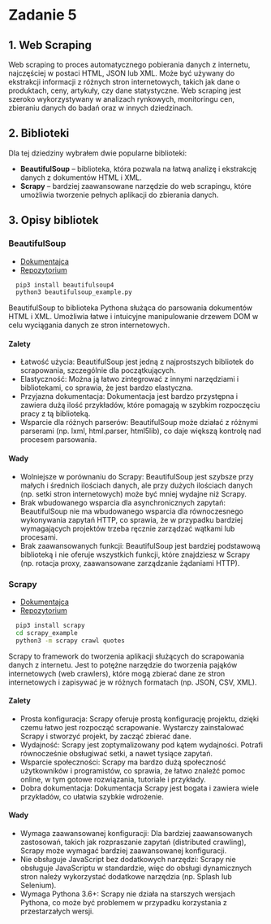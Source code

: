 # Zadanie 5

## 1. Web Scraping

Web scraping to proces automatycznego pobierania danych z internetu, najczęściej w postaci HTML, JSON lub XML. Może być używany do ekstrakcji informacji z różnych stron internetowych, takich jak dane o produktach, ceny, artykuły, czy dane statystyczne. Web scraping jest szeroko wykorzystywany w analizach rynkowych, monitoringu cen, zbieraniu danych do badań oraz w innych dziedzinach.

## 2. Biblioteki

Dla tej dziedziny wybrałem dwie popularne biblioteki:

- **BeautifulSoup** – biblioteka, która pozwala na łatwą analizę i ekstrakcję danych z dokumentów HTML i XML.
- **Scrapy** – bardziej zaawansowane narzędzie do web scrapingu, które umożliwia tworzenie pełnych aplikacji do zbierania danych.

## 3. Opisy bibliotek

### BeautifulSoup

- [Dokumentajca](https://www.crummy.com/software/BeautifulSoup/bs4/doc/)
- [Repozytorium](https://github.com/wention/BeautifulSoup4)

```bash
  pip3 install beautifulsoup4
  python3 beautifulsoup_example.py
```

BeautifulSoup to biblioteka Pythona służąca do parsowania dokumentów HTML i XML. Umożliwia łatwe i intuicyjne manipulowanie drzewem DOM w celu wyciągania danych ze stron internetowych.

#### Zalety

- Łatwość użycia: BeautifulSoup jest jedną z najprostszych bibliotek do scrapowania, szczególnie dla początkujących.
- Elastyczność: Można ją łatwo zintegrować z innymi narzędziami i bibliotekami, co sprawia, że jest bardzo elastyczna.
- Przyjazna dokumentacja: Dokumentacja jest bardzo przystępna i zawiera dużą ilość przykładów, które pomagają w szybkim rozpoczęciu pracy z tą biblioteką.
- Wsparcie dla różnych parserów: BeautifulSoup może działać z różnymi parserami (np. lxml, html.parser, html5lib), co daje większą kontrolę nad procesem parsowania.

#### Wady

- Wolniejsze w porównaniu do Scrapy: BeautifulSoup jest szybsze przy małych i średnich ilościach danych, ale przy dużych ilościach danych (np. setki stron internetowych) może być mniej wydajne niż Scrapy.
- Brak wbudowanego wsparcia dla asynchronicznych zapytań: BeautifulSoup nie ma wbudowanego wsparcia dla równoczesnego wykonywania zapytań HTTP, co sprawia, że w przypadku bardziej wymagających projektów trzeba ręcznie zarządzać wątkami lub procesami.
- Brak zaawansowanych funkcji: BeautifulSoup jest bardziej podstawową biblioteką i nie oferuje wszystkich funkcji, które znajdziesz w Scrapy (np. rotacja proxy, zaawansowane zarządzanie żądaniami HTTP).

### Scrapy

- [Dokumentajca](https://docs.scrapy.org/en/latest/)
- [Repozytorium](https://github.com/scrapy/scrapy)

```bash
  pip3 install scrapy
  cd scrapy_example
  python3 -m scrapy crawl quotes
```

Scrapy to framework do tworzenia aplikacji służących do scrapowania danych z internetu. Jest to potężne narzędzie do tworzenia pająków internetowych (web crawlers), które mogą zbierać dane ze stron internetowych i zapisywać je w różnych formatach (np. JSON, CSV, XML).

#### Zalety

- Prosta konfiguracja: Scrapy oferuje prostą konfigurację projektu, dzięki czemu łatwo jest rozpocząć scrapowanie. Wystarczy zainstalować Scrapy i stworzyć projekt, by zacząć zbierać dane.
- Wydajność: Scrapy jest zoptymalizowany pod kątem wydajności. Potrafi równocześnie obsługiwać setki, a nawet tysiące zapytań.
- Wsparcie społeczności: Scrapy ma bardzo dużą społeczność użytkowników i programistów, co sprawia, że łatwo znaleźć pomoc online, w tym gotowe rozwiązania, tutoriale i przykłady.
- Dobra dokumentacja: Dokumentacja Scrapy jest bogata i zawiera wiele przykładów, co ułatwia szybkie wdrożenie.

#### Wady

- Wymaga zaawansowanej konfiguracji: Dla bardziej zaawansowanych zastosowań, takich jak rozpraszanie zapytań (distributed crawling), Scrapy może wymagać bardziej zaawansowanej konfiguracji.
- Nie obsługuje JavaScript bez dodatkowych narzędzi: Scrapy nie obsługuje JavaScriptu w standardzie, więc do obsługi dynamicznych stron należy wykorzystać dodatkowe narzędzia (np. Splash lub Selenium).
- Wymaga Pythona 3.6+: Scrapy nie działa na starszych wersjach Pythona, co może być problemem w przypadku korzystania z przestarzałych wersji.
